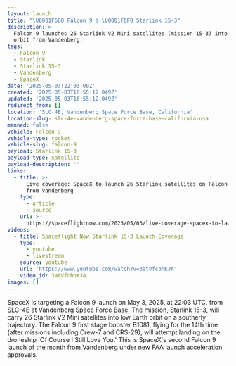 ```yaml
---
layout: launch
title: "\U0001F680 Falcon 9 | \U0001F6F0 Starlink 15-3"
description: >-
  Falcon 9 launches 26 Starlink V2 Mini satellites (mission 15-3) into low Earth
  orbit from Vandenberg.
tags:
  - Falcon 9
  - Starlink
  - Starlink 15-3
  - Vandenberg
  - SpaceX
date: '2025-05-03T22:03:00Z'
created: '2025-05-03T16:55:12.049Z'
updated: '2025-05-03T16:55:12.049Z'
redirect_from: []
location: 'SLC-4E, Vandenberg Space Force Base, California'
location-slug: slc-4e-vandenberg-space-force-base-california-usa
manned: false
vehicle: Falcon 9
vehicle-type: rocket
vehicle-slug: falcon-9
payload: Starlink 15-3
payload-type: satellite
payload-description: ''
links:
  - title: >-
      Live coverage: SpaceX to launch 26 Starlink satellites on Falcon 9 rocket
      from Vandenberg
    type:
      - article
      - source
    url: >-
      https://spaceflightnow.com/2025/05/03/live-coverage-spacex-to-launch-26-starlink-satellites-on-falcon-9-rocket-from-vandenberg/
videos:
  - title: Spaceflight Now Starlink 15-3 Launch Coverage
    type:
      - youtube
      - livestream
    source: youtube
    url: 'https://www.youtube.com/watch?v=3atVfcbnKJA'
    video_id: 3atVfcbnKJA
images: []
---
```

SpaceX is targeting a Falcon 9 launch on May 3, 2025, at 22:03 UTC, from SLC-4E at Vandenberg Space Force Base. The mission, Starlink 15-3, will carry 26 Starlink V2 Mini satellites into low Earth orbit on a southerly trajectory. The Falcon 9 first stage booster B1081, flying for the 14th time (after missions including Crew-7 and CRS-29), will attempt landing on the droneship 'Of Course I Still Love You.' This is SpaceX's second Falcon 9 launch of the month from Vandenberg under new FAA launch acceleration approvals.
